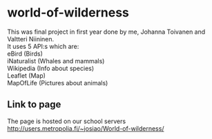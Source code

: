 # world-of-wilderness
This was final project in first year done by me, Johanna Toivanen and Valtteri Niininen.
<br> It uses 5 API:s which are: <br>
eBird <space> (Birds) <br>
iNaturalist <space>(Whales and mammals)<br>
Wikipedia <space>(Info about species)<br>
Leaflet <space>(Map)<br>
MapOfLife <space>(Pictures about animals)<br>

## Link to page
The page is hosted on our school servers
http://users.metropolia.fi/~josiao/World-of-wilderness/
